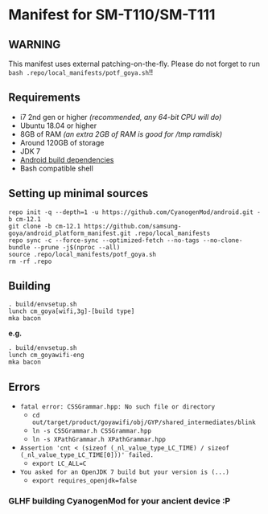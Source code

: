 # Manifest for SM-T110/SM-T111

## WARNING
This manifest uses external patching-on-the-fly. Please do not forget to run `bash .repo/local_manifests/potf_goya.sh`!!

## Requirements

- i7 2nd gen or higher *(recommended, any 64-bit CPU will do)*
- Ubuntu 18.04 or higher
- 8GB of RAM *(an extra 2GB of RAM is good for /tmp ramdisk)*
- Around 120GB of storage
- JDK 7
- [Android build dependencies](https://source.android.com/setup/build/initializing#setting-up-a-linux-build-environment)
- Bash compatible shell

## Setting up minimal sources

```text
repo init -q --depth=1 -u https://github.com/CyanogenMod/android.git -b cm-12.1
git clone -b cm-12.1 https://github.com/samsung-goya/android_platform_manifest.git .repo/local_manifests
repo sync -c --force-sync --optimized-fetch --no-tags --no-clone-bundle --prune -j$(nproc --all)
source .repo/local_manifests/potf_goya.sh
rm -rf .repo
```

## Building

```text
. build/envsetup.sh
lunch cm_goya[wifi,3g]-[build type]
mka bacon
```

**e.g.**

```text
. build/envsetup.sh
lunch cm_goyawifi-eng
mka bacon
```

## Errors

- `fatal error: CSSGrammar.hpp: No such file or directory`
  - `cd out/target/product/goyawifi/obj/GYP/shared_intermediates/blink`
  - `ln -s CSSGrammar.h CSSGrammar.hpp`
  - `ln -s XPathGrammar.h XPathGrammar.hpp`
- `Assertion 'cnt < (sizeof (_nl_value_type_LC_TIME) / sizeof (_nl_value_type_LC_TIME[0]))' failed.`
  - `export LC_ALL=C`
- `You asked for an OpenJDK 7 build but your version is (...)`
  - `export requires_openjdk=false`

### GLHF building CyanogenMod for your ancient device :P
